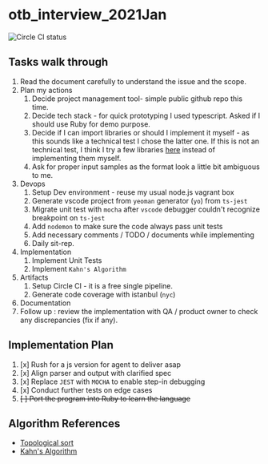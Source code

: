 # otb_interview_2021Jan

![Circle CI status](https://circleci.com/gh/christszchingwong/otb_interview_2021Jan.svg?style=shield)

## Tasks walk through

1. Read the document carefully to understand the issue and the scope.
1. Plan my actions
   1. Decide project management tool- simple public github repo this time.
   1. Decide tech stack - for quick prototyping I used typescript. Asked if I should use Ruby for demo purpose.
   1. Decide if I can import libraries or should I implement it myself - as this sounds like a technical test I chose the latter one. If this is not an technical test, I think I try a few libraries [here](https://www.npmjs.com/search?q=topological%20sort) instead of implementing them myself.
   1. Ask for proper input samples as the format look a little bit ambiguous to me.
1. Devops
   1. Setup Dev environment - reuse my usual node.js vagrant box
   2. Generate vscode project from `yeoman` generator (`yo`) from `ts-jest`
   3. Migrate unit test with `mocha` after `vscode` debugger couldn't recognize breakpoint on `ts-jest`
   4. Add `nodemon` to make sure the code always pass unit tests
   5. Add necessary comments / TODO / documents while implementing
   6. Daily sit-rep.
2. Implementation
   1. Implement Unit Tests
   2. Implement `Kahn's Algorithm`
3. Artifacts
   1. Setup Circle CI - it is a free single pipeline.
   2. Generate code coverage with istanbul (`nyc`)
4. Documentation
5. Follow up : review the implementation with QA / product owner to check any discrepancies (fix if any).


## Implementation Plan

1. [x] Rush for a js version for agent to deliver asap
1. [x] Align parser and output with clarified spec
1. [x] Replace `JEST` with `MOCHA` to enable step-in debugging
1. [x] Conduct further tests on edge cases
1. ~~[ ] Port the program into Ruby to learn the language~~

## Algorithm References

- [Topological sort](https://en.wikipedia.org/wiki/Topological_sorting)
- [Kahn's Algorithm](https://www.educative.io/edpresso/what-is-topological-sort)